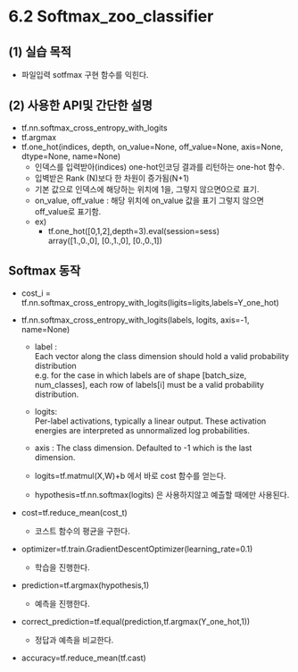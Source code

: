 # 6.2 Softmax_zoo_classifier

## (1) 실습 목적
- 파일입력 sotfmax 구현 함수를 익힌다.
## (2) 사용한 API및 간단한 설명

- tf.nn.softmax_cross_entropy_with_logits
- tf.argmax
- tf.one_hot(indices, depth, on_value=None, off_value=None, axis=None, dtype=None, name=None)
  - 인덱스를 입력받아(indices) one-hot인코딩 결과를 리턴하는 one-hot 함수.
  - 입벽받은 Rank (N)보다 한 차원이 증가됨(N+1)
  - 기본 값으로 인덱스에 해당하는 위치에 1을, 그렇지 않으면0으로 표기.
  - on_value, off_value : 해당 위치에 on_value 값을 표기 그렇지 않으면 off_value로 표기함. 
  - ex) 
    - tf.one_hot([0,1,2],depth=3).eval(session=sess)</br>
  array([1.,0.,0],
        [0.,1.,0],
        [0.,0.,1])

## Softmax 동작
- cost_i = tf.nn.softmax_cross_entropy_with_logits(ligits=ligits,labels=Y_one_hot)
- tf.nn.softmax_cross_entropy_with_logits(labels, logits, axis=-1, name=None)
    - label :</br>
            Each vector along the class dimension should hold a valid probability distribution </br>
            e.g. for the case in which labels are of shape [batch_size, num_classes], each row of labels[i] must be a valid probability distribution.
    - logits: </br>
            Per-label activations, typically a linear output. These activation energies are interpreted as unnormalized log probabilities.
    - axis : The class dimension. Defaulted to -1 which is the last dimension.
  
    - logits=tf.matmul(X,W)+b 에서 바로 cost 함수를 얻는다.
    - hypothesis=tf.nn.softmax(logits) 은 사용하지않고 예츨할 때에만 사용된다.

- cost=tf.reduce_mean(cost_t)
    - 코스트 함수의 평균을 구한다.
- optimizer=tf.train.GradientDescentOptimizer(learning_rate=0.1)
    - 학습을 진행한다.
- prediction=tf.argmax(hypothesis,1)
    - 예측을 진행한다.
- correct_prediction=tf.equal(prediction,tf.argmax(Y_one_hot,1))
    - 정답과 예측을 비교한다.
- accuracy=tf.reduce_mean(tf.cast)


